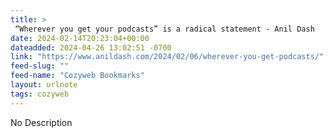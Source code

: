 ```yaml
---
title: > 
 “Wherever you get your podcasts” is a radical statement - Anil Dash
date: 2024-02-14T20:23:04+00:00
dateadded: 2024-04-26 13:02:51 -0700
link: "https://www.anildash.com/2024/02/06/wherever-you-get-podcasts/"
feed-slug: ""
feed-name: "Cozyweb Bookmarks"
layout: urlnote
tags: cozyweb
--- 
```

No Description
 <!-- end excerpt --> 
